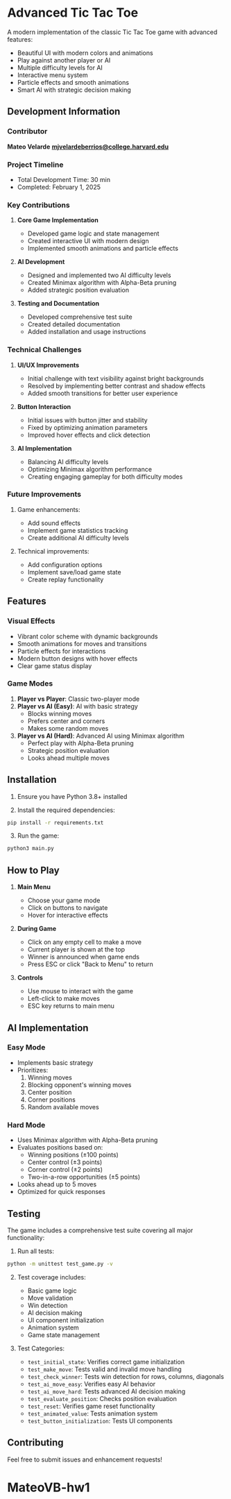 # Advanced Tic Tac Toe

A modern implementation of the classic Tic Tac Toe game with advanced features:
- Beautiful UI with modern colors and animations
- Play against another player or AI
- Multiple difficulty levels for AI
- Interactive menu system
- Particle effects and smooth animations
- Smart AI with strategic decision making

## Development Information

### Contributor
**Mateo Velarde**
**mjvelardeberrios@college.harvard.edu**

### Project Timeline
- Total Development Time: 30 min
- Completed: February 1, 2025

### Key Contributions
1. **Core Game Implementation**
   - Developed game logic and state management
   - Created interactive UI with modern design
   - Implemented smooth animations and particle effects

2. **AI Development**
   - Designed and implemented two AI difficulty levels
   - Created Minimax algorithm with Alpha-Beta pruning
   - Added strategic position evaluation

3. **Testing and Documentation**
   - Developed comprehensive test suite
   - Created detailed documentation
   - Added installation and usage instructions

### Technical Challenges
1. **UI/UX Improvements**
   - Initial challenge with text visibility against bright backgrounds
   - Resolved by implementing better contrast and shadow effects
   - Added smooth transitions for better user experience

2. **Button Interaction**
   - Initial issues with button jitter and stability
   - Fixed by optimizing animation parameters
   - Improved hover effects and click detection

3. **AI Implementation**
   - Balancing AI difficulty levels
   - Optimizing Minimax algorithm performance
   - Creating engaging gameplay for both difficulty modes

### Future Improvements
1. Game enhancements:
   - Add sound effects
   - Implement game statistics tracking
   - Create additional AI difficulty levels

2. Technical improvements:
   - Add configuration options
   - Implement save/load game state
   - Create replay functionality

## Features

### Visual Effects
- Vibrant color scheme with dynamic backgrounds
- Smooth animations for moves and transitions
- Particle effects for interactions
- Modern button designs with hover effects
- Clear game status display

### Game Modes
1. **Player vs Player**: Classic two-player mode
2. **Player vs AI (Easy)**: AI with basic strategy
   - Blocks winning moves
   - Prefers center and corners
   - Makes some random moves
3. **Player vs AI (Hard)**: Advanced AI using Minimax algorithm
   - Perfect play with Alpha-Beta pruning
   - Strategic position evaluation
   - Looks ahead multiple moves

## Installation

1. Ensure you have Python 3.8+ installed

2. Install the required dependencies:
```bash
pip install -r requirements.txt
```

3. Run the game:
```bash
python3 main.py
```

## How to Play
1. **Main Menu**
   - Choose your game mode
   - Click on buttons to navigate
   - Hover for interactive effects

2. **During Game**
   - Click on any empty cell to make a move
   - Current player is shown at the top
   - Winner is announced when game ends
   - Press ESC or click "Back to Menu" to return

3. **Controls**
   - Use mouse to interact with the game
   - Left-click to make moves
   - ESC key returns to main menu

## AI Implementation

### Easy Mode
- Implements basic strategy
- Prioritizes:
  1. Winning moves
  2. Blocking opponent's winning moves
  3. Center position
  4. Corner positions
  5. Random available moves

### Hard Mode
- Uses Minimax algorithm with Alpha-Beta pruning
- Evaluates positions based on:
  - Winning positions (±100 points)
  - Center control (±3 points)
  - Corner control (±2 points)
  - Two-in-a-row opportunities (±5 points)
- Looks ahead up to 5 moves
- Optimized for quick responses

## Testing

The game includes a comprehensive test suite covering all major functionality:

1. Run all tests:
```bash
python -m unittest test_game.py -v
```

2. Test coverage includes:
   - Basic game logic
   - Move validation
   - Win detection
   - AI decision making
   - UI component initialization
   - Animation system
   - Game state management

3. Test Categories:
   - `test_initial_state`: Verifies correct game initialization
   - `test_make_move`: Tests valid and invalid move handling
   - `test_check_winner`: Tests win detection for rows, columns, diagonals
   - `test_ai_move_easy`: Verifies easy AI behavior
   - `test_ai_move_hard`: Tests advanced AI decision making
   - `test_evaluate_position`: Checks position evaluation
   - `test_reset`: Verifies game reset functionality
   - `test_animated_value`: Tests animation system
   - `test_button_initialization`: Tests UI components

## Contributing
Feel free to submit issues and enhancement requests!
# MateoVB-hw1
